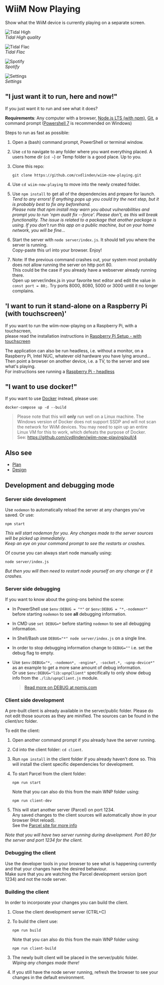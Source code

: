 # WiiM Now Playing

Show what the WiiM device is currently playing on a separate screen.

![Tidal High](./assets/Screenshot%202024-02-12%20022212.png)  
*Tidal High quality*

![Tidal Flac](./assets/Screenshot%202024-02-12%20023330.png)  
*Tidal Flac*

![Spotify](./assets/Screenshot%202024-02-12%20021656.png)  
*Spotify*

![Settings](./assets/Screenshot%202024-02-12%20021621.png)  
*Settings*

## "I just want it to run, here and now!"

If you just want it to run and see what it does?

**Requirements**: Any computer with a browser, [Node.js LTS (with npm)](https://nodejs.org/en), [Git](https://git-scm.com/), a command prompt ([Powershell 7](https://learn.microsoft.com/en-us/powershell/scripting/install/installing-powershell-on-windows) is recommended on Windows)

Steps to run as fast as possible:

1. Open a (bash) command prompt, PowerShell or terminal window.
2. Use ``cd`` to navigate to any folder where you want everything placed. A users home dir (``cd ~``) or Temp folder is a good place. Up to you.
3. Clone this repo:

   ```shell
   git clone https://github.com/cvdlinden/wiim-now-playing.git
   ```

4. Use ``cd wiim-now-playing`` to move into the newly created folder.
5. Use ``npm install`` to get all of the dependencies and prepare for launch.  
   *Tend to any errors! If anything pops up you could try the next step, but it is probably best to fix any beforehand.*  
   *Please note that npm install may warn you about vulnerabilities and prompt you to run 'npm audit fix --force'. Please don't, as this will break functionality. The issue is related to a package that another package is using. If you don't run this app on a public machine, but on your home network, you will be fine...*
6. Start the server with ``node server/index.js``. It should tell you where the server is running.  
  Copy-paste this url into your browser. Enjoy!  
7. Note: If the previous command crashes out, your system most probably does not allow running the server on http port 80.  
   This could be the case if you already have a webserver already running there.  
   Open up server/index.js in your favorite text editor and edit the value in ``const port = 80;``. Try ports 8000, 8080, 5000 or 3000 untill it no longer complains.

## 'I want to run it stand-alone on a Raspberry Pi (with touchscreen)'

If you want to run the wiim-now-playing on a Raspberry Pi, with a touchscreen,  
please read the installation instructions in [Raspberry Pi Setup - with touchscreen](docs/RPi-Setup.md)

The application can also be run headless, i.e. without a monitor, on a Raspberry Pi, Intel NUC, whatever old hardware you have lying around... Then point a browser on another device, i.e. a TV, to the server and see what's playing.  
For instructions see running a [Raspberry Pi - headless](docs/RPi-Headless.md)

## "I want to use docker!"

If you want to use [Docker](https://www.docker.com/) instead, please use:

`docker-compose up -d --build`

> Please note that this will **only** run well on a Linux machine. The Windows version of Docker does not support SSDP and will not scan the network for WiiM devices. You may need to spin up an entire Linux VM for this to work, which defeats the purpose of Docker.  
See: <https://github.com/cvdlinden/wiim-now-playing/pull/4>

## Also see

- [Plan](docs/Plan.md)
- [Design](docs/Design.md)

## Development and debugging mode

### Server side development

Use ``nodemon`` to automatically reload the server at any changes you've saved. Or use:

```shell
npm start
```

*This will start nodemon for you. Any changes made to the server sources will be picked up immediately.  
Keep an eye on your command prompt to see the restarts or crashes.*

Of course you can always start node manually using:

```shell
node server/index.js
```

*But then you will then need to restart node yourself on any change or if it crashes.*

### Server side debugging

If you want to know about the going-ons behind the scene:

- In PowerShell use ``$env:DEBUG = "*"`` or ``$env:DEBUG = "*,-nodemon*"`` before starting ``nodemon`` to see **all** debugging information.
- In CMD use ``set DEBUG=*`` before starting ``nodemon`` to see all debugging information.
- In Shell/Bash use ``DEBUG="*" node server/index.js`` on a single line.
- In order to stop debugging information change to ``DEBUG=""`` i.e. set the debug flag to empty.
- Use ``$env:DEBUG="*, -nodemon*, -engine*, -socket.*, -upnp-device*"`` as an example to get a more sane amount of debug information.  
  Or use ``$env:DEBUG="lib:upnpClient"`` specifically to only show debug info from the ``./lib/upnpClient.js`` module.

  > [Read more on DEBUG at npmjs.com](https://www.npmjs.com/package/debug#windows-command-prompt-notes)

### Client side development

A pre-built client is already available in the server/public folder. Please do not edit those sources as they are minified. The sources can be found in the client/src folder.

To edit the client:

1. Open another command prompt if you already have the server running.
2. Cd into the client folder: ``cd client``.
3. Run ``npm install`` in the client folder if you already haven't done so. This will install the client specific dependencies for development.
4. To start Parcel from the client folder:

   ```shell
   npm run start
   ```

   Note that you can also do this from the main WNP folder using:

   ```shell
   npm run client-dev
   ```

5. This will start another server (Parcel) on port 1234.  
   Any saved changes to the client sources will automatically show in your browser (Hot reload).  
   See the [Parcel site for more info](https://parceljs.org/)

*Note that you will have two server running during development. Port 80 for the server and port 1234 for the client.*

### Debugging the client

Use the developer tools in your browser to see what is happening currently and that your changes have the desired behaviour.  
Make sure that you are watching the Parcel development version (port 1234) and not the node server.

### Building the client

In order to incorporate your changes you can build the client.

1. Close the client development server (CTRL+C)
2. To build the client use:

   ```shell
   npm run build
   ```

   Note that you can also do this from the main WNP folder using:

   ```shell
   npm run client-build
   ```

3. The newly built client will be placed in the server/public folder.  
   *Wiping any changes made there!*
4. If you still have the node server running, refresh the browser to see your changes in the default environment.
